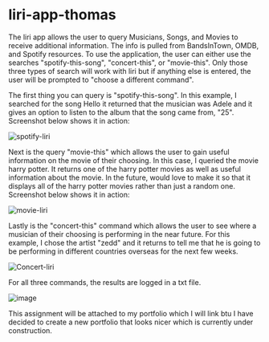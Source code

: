 # liri-app-thomas

The liri app allows the user to query Musicians, Songs, and Movies to receive additional information. The info is pulled from BandsInTown, OMDB, and Spotify resources. To use the application, the user can either use the searches "spotify-this-song", "concert-this", or "movie-this". Only those three types of search will work with liri but if anything else is entered, the user will be prompted to "choose a different command". 

The first thing you can query is "spotify-this-song". In this example, I searched for the song Hello it returned that the musician was Adele and it gives an option to listen to the album that the song came from, "25". Screenshot below shows it in action: 


![spotify-liri](https://user-images.githubusercontent.com/52939962/67244682-41200f00-f428-11e9-8c90-1b5e0bc6e5cb.PNG)

Next is the query "movie-this" which allows the user to gain useful information on the movie of their choosing. In this case, I queried the movie harry potter. It returns one of the harry potter movies as well as useful information about the movie. In the future, would love to make it so that it displays all of the harry potter movies rather than just a random one. Screenshot below shows it in action: 


![movie-liri](https://user-images.githubusercontent.com/52939962/67244757-6f9dea00-f428-11e9-8403-098600ee2b5b.png)

Lastly is the "concert-this" command which allows the user to see where a musician of their choosing is performing in the near future. For this example, I chose the artist "zedd" and it returns to tell me that he is going to be performing in different countries overseas for the next few weeks. 


![Concert-liri](https://user-images.githubusercontent.com/52939962/67244894-bdb2ed80-f428-11e9-821a-588aa36d9ba5.PNG)


For all three commands, the results are logged in a txt file. 

![image](https://user-images.githubusercontent.com/52939962/67438470-92afd180-f5c1-11e9-9d55-1a4a87594add.png)

This assignment will be attached to my portfolio which I will link btu I have decided to create a new portfolio that looks nicer which is currently under construction. 
